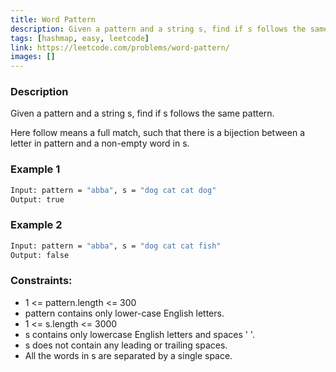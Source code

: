 ```yaml
---
title: Word Pattern
description: Given a pattern and a string s, find if s follows the same pattern. Here follow means a full match, such that there is a bijection between a letter in pattern and a non-empty word in s.
tags: [hashmap, easy, leetcode]
link: https://leetcode.com/problems/word-pattern/
images: []
---
```


### Description

Given a pattern and a string s, find if s follows the same pattern.

Here follow means a full match, such that there is a bijection between a letter in pattern and a non-empty word in s.

### Example 1

```bash
Input: pattern = "abba", s = "dog cat cat dog"
Output: true
```

### Example 2

```bash
Input: pattern = "abba", s = "dog cat cat fish"
Output: false
```

### Constraints:

- 1 <= pattern.length <= 300
- pattern contains only lower-case English letters.
- 1 <= s.length <= 3000
- s contains only lowercase English letters and spaces ' '.
- s does not contain any leading or trailing spaces.
- All the words in s are separated by a single space.
